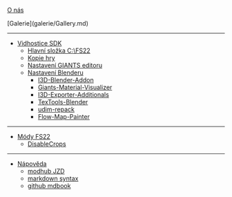 [O nás](README.md)

<div class="hidden">
[Galerie](galerie/Gallery.md)
</div>

---

- [Vidhostice SDK](SDK/SDK.md)
	- [Hlavní složka C:\FS22]()
	- [Kopie hry](SDK/01_game_folder/01_game_folder.md)
	- [Nastavení GIANTS editoru](SDK/02_giants_editor/02_giants_editor.md)
	- [Nastavení Blenderu](SDK/03_blender/03_blender.md)
		- [I3D-Blender-Addon](SDK/03_blender/I3D-Blender-Addon/I3D-Blender-Addon.md)
		- [Giants-Material-Visualizer](SDK/03_blender/Giants-Material-Visualizer/Giants-Material-Visualizer.md)
		- [I3D-Exporter-Additionals](SDK/03_blender/I3D-Exporter-Additionals/I3D-Exporter-Additionals.md)
		- [TexTools-Blender](SDK/03_blender/TexTools-Blender/TexTools-Blender.md)
		- [udim-repack](SDK/03_blender/udim-repack/udim-repack.md)
		- [Flow-Map-Painter](SDK/03_blender/Flow-Map-Painter/Flow-Map-Painter.md)

---

- [Módy FS22]()
	- [DisableCrops](FS22_mods/DisableCrops/disablecrops.md)

---

- [Nápověda]()
	- [modhub JZD](helpers/modhub_jzd/orgLogo.md)
	- [markdown syntax](helpers/markdown_syntax.md)
	- [github mdbook](helpers/github_mdbook.md)

